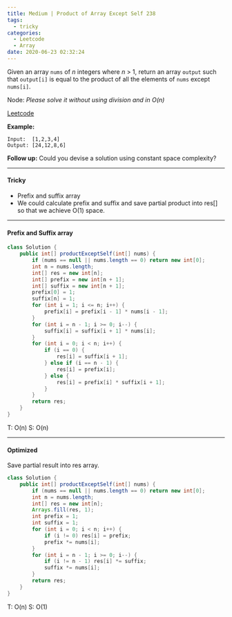 ```yaml
---
title: Medium | Product of Array Except Self 238
tags:
  - tricky
categories:
  - Leetcode
  - Array
date: 2020-06-23 02:32:24
---
```


Given an array `nums` of *n* integers where *n* > 1,  return an array `output` such that `output[i]` is equal to the product of all the elements of `nums` except `nums[i]`.

Node: *Please solve it without using division and in O(n)*

[Leetcode](https://leetcode.com/problems/product-of-array-except-self/)

<!--more-->

**Example:**

```
Input:  [1,2,3,4]
Output: [24,12,8,6]
```

**Follow up:** Could you devise a solution using constant space complexity?

---

#### Tricky 

* Prefix and suffix array
* We could calculate prefix and suffix and save partial product into res[] so that we achieve O(1) space.

---

#### Prefix and Suffix array

```java
class Solution {
    public int[] productExceptSelf(int[] nums) {
        if (nums == null || nums.length == 0) return new int[0];
        int n = nums.length;
        int[] res = new int[n];
        int[] prefix = new int[n + 1];
        int[] suffix = new int[n + 1];
        prefix[0] = 1;
        suffix[n] = 1;
        for (int i = 1; i <= n; i++) {
            prefix[i] = prefix[i - 1] * nums[i - 1];
        }
        for (int i = n - 1; i >= 0; i--) {
            suffix[i] = suffix[i + 1] * nums[i];
        }
        for (int i = 0; i < n; i++) {
            if (i == 0) {
                res[i] = suffix[i + 1];
            } else if (i == n - 1) {
                res[i] = prefix[i];
            } else {
                res[i] = prefix[i] * suffix[i + 1];
            }
        }
        return res;
    }
}
```

T: O(n)		S: O(n)

---

#### Optimized

Save partial result into res array.

```java
class Solution {
    public int[] productExceptSelf(int[] nums) {
        if (nums == null || nums.length == 0) return new int[0];
        int n = nums.length;
        int[] res = new int[n];
        Arrays.fill(res, 1);
        int prefix = 1;
        int suffix = 1;
        for (int i = 0; i < n; i++) {
            if (i != 0) res[i] = prefix;
            prefix *= nums[i];
        }
        for (int i = n - 1; i >= 0; i--) {
            if (i != n - 1) res[i] *= suffix;
            suffix *= nums[i];
        }
        return res;
    }
}
```

T: O(n)		S: O(1)

